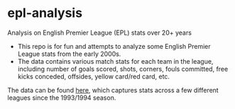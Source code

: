 # epl-analysis
Analysis on English Premier League (EPL) stats over 20+ years

* This repo is for fun and attempts to analyze some English Premier League stats from the early 2000s.
* The data contains various match stats for each team in the league, including number of goals scored, shots, corners, fouls committed, free kicks conceded, offsides, yellow card/red card, etc.

The data can be found [here](https://www.football-data.co.uk/englandm.php), which captures stats across a few different leagues since the 1993/1994 season.
